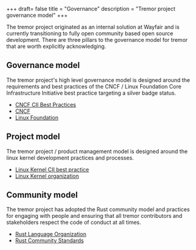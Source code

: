 +++
draft= false
title = "Governance"
description = "Tremor project governance model"
+++

The tremor project originated as an internal solution at Wayfair and is currently transitioning
to fully open community based open source development. There are three pillars to the governance
model for tremor that are worth explicitly acknowledging.

## Governance model

The tremor project's high level governance model is designed around the requirements and best
practices of the CNCF / Linux Foundation Core Infrastructure Initiative best practice targeting
a silver badge status.

* [CNCF CII Best Practices](https://bestpractices.coreinfrastructure.org/en)
* [CNCF](https://www.cncf.io)
* [Linux Foundation](https://www.linuxfoundation.org)

## Project model

The tremor project / product management model is designed around the linux kernel development
practices and processes.

* [Linux Kernel CII best practice](https://bestpractices.coreinfrastructure.org/en/projects/34)
* [Linux Kernel organization](https://www.kernel.org)

## Community model

The tremor project has adopted the Rust community model and practices for engaging with people
and ensuring that all tremor contributors and stakeholders respect the code of conduct at all
times.

* [Rust Language Organization](https://www.rust-lang.org)
* [Rust Community Standards](https://www.rust-lang.org/community)

